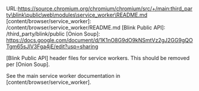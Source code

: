 URL:https://source.chromium.org/chromium/chromium/src/+/main:third_party\blink\public\web\modules\service_worker\README.md
[content/browser/service_worker]: /content/browser/service_worker/README.md
[Blink Public API]: /third_party/blink/public
[Onion Soup]: https://docs.google.com/document/d/1K1nO8G9dO9kNSmtVz2gJ2GG9gQOTgm65sJlV3Fga4jE/edit?usp=sharing

[Blink Public API] header files for service workers. This should be removed per
[Onion Soup].

See the main service worker documentation in [content/browser/service_worker].
